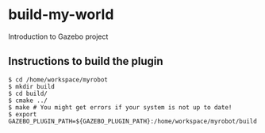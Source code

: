 # build-my-world
Introduction to Gazebo project


## Instructions to build the plugin

```
$ cd /home/workspace/myrobot
$ mkdir build
$ cd build/
$ cmake ../
$ make # You might get errors if your system is not up to date!
$ export GAZEBO_PLUGIN_PATH=${GAZEBO_PLUGIN_PATH}:/home/workspace/myrobot/build
```
